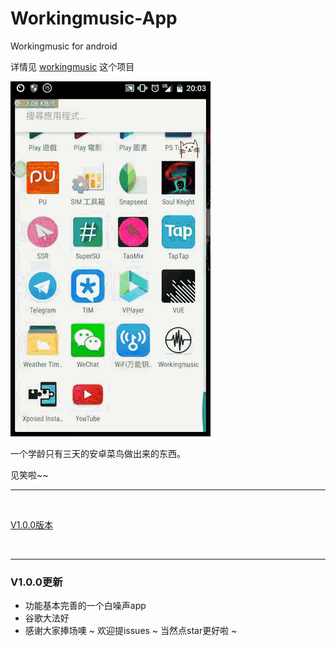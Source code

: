 # Workingmusic-App
Workingmusic for android

详情见 [workingmusic](https://github.com/Xiphoray/workingmusic) 这个项目


 ![image](https://github.com/Xiphoray/Workingmusic-App/blob/master/b.gif)
 
 
 一个学龄只有三天的安卓菜鸟做出来的东西。
 
 
 见笑啦~~
 
 
 ***
 
 
 <Br/>
 
 [V1.0.0版本](https://github.com/Xiphoray/Workingmusic-App/releases/download/V1.0.0/Workingmusic.apk)
 
 
 <Br/>
 
 ***
 
 
 ### V1.0.0更新
 
 * 功能基本完善的一个白噪声app
 * 谷歌大法好
 * 感谢大家捧场噢 ~ 欢迎提issues ~ 当然点star更好啦 ~
 
